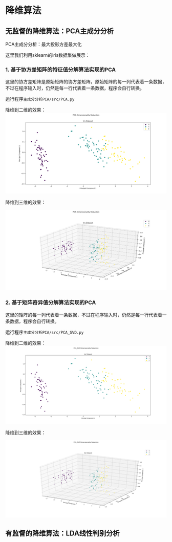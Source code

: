 # 降维算法

## 无监督的降维算法：PCA主成分分析

PCA主成分分析：最大投影方差最大化

这里我们利用sklearn的iris数据集做展示：

### 1. 基于协方差矩阵的特征值分解算法实现的PCA

这里的协方差矩阵是原始矩阵的协方差矩阵，原始矩阵的每一列代表着一条数据，不过在程序输入时，仍然是每一行代表着一条数据，程序会自行转换。


运行程序`主成分分析PCA/src/PCA.py`

降维到二维的效果：
![](./image/1.png)

降维到三维的效果：

![](./image/2.png)

### 2. 基于矩阵奇异值分解算法实现的PCA

这里的矩阵的每一列代表着一条数据，不过在程序输入时，仍然是每一行代表着一条数据，程序会自行转换。

运行程序`主成分分析PCA/src/PCA_SVD.py`

降维到二维的效果：
![](./image/3.png)

降维到三维的效果：

![](./image/4.png)


## 有监督的降维算法：LDA线性判别分析

